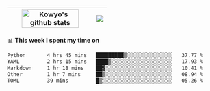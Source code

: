 | <a href="https://github.com/anuraghazra/github-readme-stats"><img width="85%" src="https://github-readme-stats.vercel.app/api?username=kowyo&show_icons=true&hide_border=true&theme=transparent" alt="Kowyo's github stats" /></a> | <a href="https://github.com/anuraghazra/github-readme-stats"><img align="center" src="https://github-readme-stats.vercel.app/api/top-langs/?username=kowyo&exclude_repo=Engineering-Competition-Robot,mobile-robot&hide=c,assembly,shaderlab,hlsl,mathematica,cmake&layout=compact&hide_border=true&theme=transparent" /></a> |
| ------------- | ------------- |

📊 **This week I spent my time on**
<!--START_SECTION:waka-->

```txt
Python       4 hrs 45 mins   █████████▒░░░░░░░░░░░░░░░   37.77 %
YAML         2 hrs 15 mins   ████▒░░░░░░░░░░░░░░░░░░░░   17.93 %
Markdown     1 hr 18 mins    ██▓░░░░░░░░░░░░░░░░░░░░░░   10.41 %
Other        1 hr 7 mins     ██▒░░░░░░░░░░░░░░░░░░░░░░   08.94 %
TOML         39 mins         █▒░░░░░░░░░░░░░░░░░░░░░░░   05.26 %
```

<!--END_SECTION:waka-->
